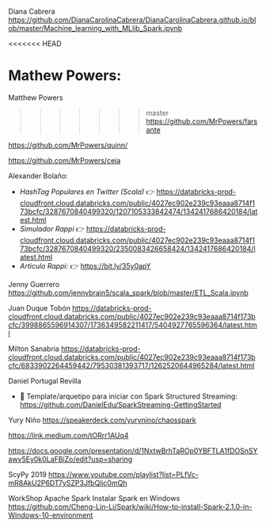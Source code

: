 
Diana Cabrera
https://github.com/DianaCarolinaCabrera/DianaCarolinaCabrera.github.io/blob/master/Machine_learning_with_MLlib_Spark.ipynb

<<<<<<< HEAD

Mathew Powers:
=======
Matthew Powers
>>>>>>> master
https://github.com/MrPowers/farsante

https://github.com/MrPowers/quinn/

https://github.com/MrPowers/ceja



Alexander Bolaño: 

* *HashTag Populares en Twitter (Scala)* 👉 https://databricks-prod-cloudfront.cloud.databricks.com/public/4027ec902e239c93eaaa8714f173bcfc/3287670840499320/1207105333842474/1342417686420184/latest.html
* *Simulador Rappi* 👉 https://databricks-prod-cloudfront.cloud.databricks.com/public/4027ec902e239c93eaaa8714f173bcfc/3287670840499320/2350083426658424/1342417686420184/latest.html
* *Articulo Rappi:* 👉 https://bit.ly/35y0apY


Jenny Guerrero
https://github.com/jennybrain5/scala_spark/blob/master/ETL_Scala.ipynb




Juan Duque Tobón
https://databricks-prod-cloudfront.cloud.databricks.com/public/4027ec902e239c93eaaa8714f173bcfc/3998865596914307/1736349582211417/5404927765596364/latest.html


Milton Sanabria
https://databricks-prod-cloudfront.cloud.databricks.com/public/4027ec902e239c93eaaa8714f173bcfc/6833902264459442/79530381393717/1262520644965284/latest.html


Daniel Portugal Revilla
* 🦖 Template/arquetipo para iniciar con Spark Structured Streaming: https://github.com/DanielEdu/SparkStreaming-GettingStarted

Yury Niño
https://speakerdeck.com/yurynino/chaosspark



https://link.medium.com/tORrr1AUq4 


https://docs.google.com/presentation/d/1NxtwBrhTaROp0YBFTLA1fDOSnSYawv5Ey0k0LaFBiZo/edit?usp=sharing


ScyPy 2019
https://www.youtube.com/playlist?list=PLfVc-mR8AkU2P6DT7ySZP3JfbQlic0mQh


WorkShop Apache Spark 
Instalar Spark en Windows
https://github.com/Cheng-Lin-Li/Spark/wiki/How-to-install-Spark-2.1.0-in-Windows-10-environment

